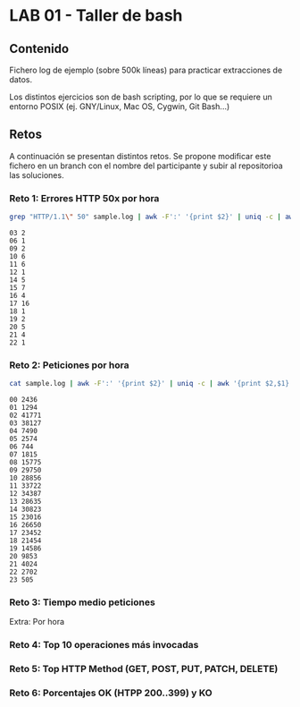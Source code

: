 # LAB 01 - Taller de bash

## Contenido

Fichero log de ejemplo (sobre 500k líneas) para practicar extracciones de datos.

Los distintos ejercicios son de bash scripting, por lo que se requiere un entorno POSIX (ej. GNY/Linux, Mac OS, Cygwin, Git Bash...)

## Retos

A continuación se presentan distintos retos. Se propone modificar este fichero en un branch con el nombre del participante y subir al repositorioa las soluciones. 

### Reto 1: Errores HTTP 50x por hora


```sh
grep "HTTP/1.1\" 50" sample.log | awk -F':' '{print $2}' | uniq -c | awk '{print $2,$1}'
```
 
```
03 2
06 1
09 2
10 6
11 6
12 1
14 5
15 7
16 4
17 16
18 1
19 2
20 5
21 4
22 1
```

### Reto 2: Peticiones por hora

```sh
cat sample.log | awk -F':' '{print $2}' | uniq -c | awk '{print $2,$1}'
```

```
00 2436
01 1294
02 41771
03 38127
04 7490
05 2574
06 744
07 1815
08 15775
09 29750
10 28856
11 33722
12 34387
13 28635
14 30823
15 23016
16 26650
17 23452
18 21454
19 14586
20 9853
21 4024
22 2702
23 505
```

### Reto 3: Tiempo medio peticiones 

Extra: Por hora

### Reto 4: Top 10 operaciones más invocadas

### Reto 5: Top HTTP Method (GET, POST, PUT, PATCH, DELETE)

### Reto 6:  Porcentajes OK (HTPP 200..399) y KO

